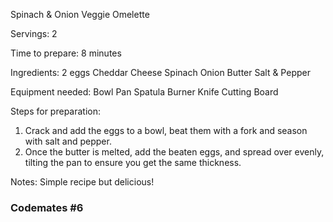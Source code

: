Spinach & Onion Veggie Omelette

Servings: 
2

Time to prepare: 
8 minutes

Ingredients: 
2 eggs
Cheddar Cheese
Spinach
Onion
Butter
Salt & Pepper

Equipment needed: 
Bowl
Pan
Spatula
Burner
Knife
Cutting Board


Steps for preparation: 
1. Crack and add the eggs to a bowl, beat them with a fork and season with salt and pepper.
2. Once the butter is melted, add the beaten eggs, and spread over evenly, tilting the pan to ensure you get the same thickness.



Notes:
Simple recipe but delicious! 


### Codemates #6
